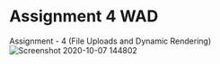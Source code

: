 # Assignment 4 WAD
 Assignment - 4 (File Uploads and Dynamic Rendering)
![Screenshot 2020-10-07 144802](https://user-images.githubusercontent.com/37250700/95315617-27334280-08ac-11eb-9103-a02e95671e1f.png)
